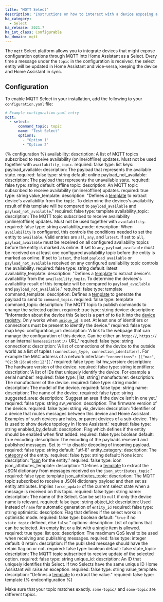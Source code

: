 ```yaml
---
title: "MQTT Select"
description: "Instructions on how to interact with a device exposing a Select through MQTT from within Home Assistant."
ha_category:
  - Select
ha_release: 2021.7
ha_iot_class: Configurable
ha_domain: mqtt
---
```


The `mqtt` Select platform allows you to integrate devices that might expose configuration options through MQTT into Home Assistant as a Select. Every time a message under the `topic` in the configuration is received, the select entity will be updated in Home Assistant and vice-versa, keeping the device and Home Assistant in sync.

## Configuration

<a id='new_format'></a>

To enable MQTT Select in your installation, add the following to your `configuration.yaml` file:

```yaml
# Example configuration.yaml entry
mqtt:
  - select:
      command_topic: topic
      name: "Test Select"
      options:
        - "Option 1"
        - "Option 2"
```

{% configuration %}
availability:
  description: A list of MQTT topics subscribed to receive availability (online/offline) updates. Must not be used together with `availability_topic`.
  required: false
  type: list
  keys:
    payload_available:
      description: The payload that represents the available state.
      required: false
      type: string
      default: online
    payload_not_available:
      description: The payload that represents the unavailable state.
      required: false
      type: string
      default: offline
    topic:
      description: An MQTT topic subscribed to receive availability (online/offline) updates.
      required: true
      type: string
    value_template:
      description: "Defines a [template](/docs/configuration/templating/#using-templates-with-the-mqtt-integration) to extract device's availability from the `topic`. To determine the devices's availability result of this template will be compared to `payload_available` and `payload_not_available`."
      required: false
      type: template
availability_topic:
  description: The MQTT topic subscribed to receive availability (online/offline) updates. Must not be used together with `availability`.
  required: false
  type: string
availability_mode:
   description: When `availability` is configured, this controls the conditions needed to set the entity to `available`. Valid entries are `all`, `any`, and `latest`. If set to `all`, `payload_available` must be received on all configured availability topics before the entity is marked as online. If set to `any`, `payload_available` must be received on at least one configured availability topic before the entity is marked as online. If set to `latest`, the last `payload_available` or `payload_not_available` received on any configured availability topic controls the availability.
   required: false
   type: string
   default: latest
availability_template:
  description: "Defines a [template](/docs/configuration/templating/#using-templates-with-the-mqtt-integration) to extract device's availability from the `availability_topic`. To determine the devices's availability result of this template will be compared to `payload_available` and `payload_not_available`."
  required: false
  type: template
command_template:
  description: Defines a [template](/docs/configuration/templating/#using-templates-with-the-mqtt-integration) to generate the payload to send to `command_topic`.
  required: false
  type: template
command_topic:
  description: The MQTT topic to publish commands to change the selected option.
  required: true
  type: string
device:
  description: "Information about the device this Select is a part of to tie it into the [device registry](https://developers.home-assistant.io/docs/en/device_registry_index.html). Only works when [`unique_id`](#unique_id) is set. At least one of identifiers or connections must be present to identify the device."
  required: false
  type: map
  keys:
    configuration_url:
      description: 'A link to the webpage that can manage the configuration of this device. Can be either an `http://`, `https://` or an internal `homeassistant://` URL.'
      required: false
      type: string
    connections:
      description: 'A list of connections of the device to the outside world as a list of tuples `[connection_type, connection_identifier]`. For example the MAC address of a network interface: `"connections": [["mac", "02:5b:26:a8:dc:12"]]`.'
      required: false
      type: list
    hw_version:
      description: The hardware version of the device.
      required: false
      type: string
    identifiers:
      description: 'A list of IDs that uniquely identify the device. For example a serial number.'
      required: false
      type: [list, string]
    manufacturer:
      description: The manufacturer of the device.
      required: false
      type: string
    model:
      description: The model of the device.
      required: false
      type: string
    name:
      description: The name of the device.
      required: false
      type: string
    suggested_area:
      description: 'Suggest an area if the device isn’t in one yet.'
      required: false
      type: string
    sw_version:
      description: The firmware version of the device.
      required: false
      type: string
    via_device:
      description: 'Identifier of a device that routes messages between this device and Home Assistant. Examples of such devices are hubs, or parent devices of a sub-device. This is used to show device topology in Home Assistant.'
      required: false
      type: string
enabled_by_default:
  description: Flag which defines if the entity should be enabled when first added.
  required: false
  type: boolean
  default: true
encoding:
  description: The encoding of the payloads received and published messages. Set to `""` to disable decoding of incoming payload.
  required: false
  type: string
  default: "utf-8"
entity_category:
  description: The [category](https://developers.home-assistant.io/docs/core/entity#generic-properties) of the entity.
  required: false
  type: string
  default: None
icon:
  description: "[Icon](/docs/configuration/customizing-devices/#icon) for the entity."
  required: false
  type: icon
json_attributes_template:
  description: "Defines a [template](/docs/configuration/templating/#using-templates-with-the-mqtt-integration) to extract the JSON dictionary from messages received on the `json_attributes_topic`."
  required: false
  type: template
json_attributes_topic:
  description: The MQTT topic subscribed to receive a JSON dictionary payload and then set as entity attributes. Implies `force_update` of the current select state when a message is received on this topic.
  required: false
  type: string
name:
  description: The name of the Select. Can be set to `null` if only the device name is relevant.
  required: false
  type: string
object_id:
  description: Used instead of `name` for automatic generation of `entity_id`
  required: false
  type: string
optimistic:
  description: Flag that defines if the select works in optimistic mode.
  required: false
  type: boolean
  default: "`true` if no `state_topic` defined, else `false`."
options:
  description: List of options that can be selected. An empty list or a list with a single item is allowed.
  required: true
  type: list
qos:
  description: The maximum QoS level to be used when receiving and publishing messages.
  required: false
  type: integer
  default: 0
retain:
  description: If the published message should have the retain flag on or not.
  required: false
  type: boolean
  default: false
state_topic:
  description: The MQTT topic subscribed to receive update of the selected option.
  required: false
  type: string
unique_id:
  description: An ID that uniquely identifies this Select. If two Selects have the same unique ID Home Assistant will raise an exception.
  required: false
  type: string
value_template:
  description: "Defines a [template](/docs/configuration/templating/#using-templates-with-the-mqtt-integration) to extract the value."
  required: false
  type: template
{% endconfiguration %}

<div class='note warning'>

Make sure that your topic matches exactly. `some-topic/` and `some-topic` are different topics.

</div>
